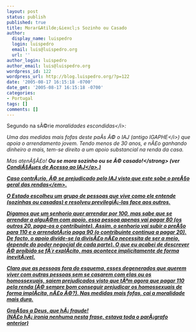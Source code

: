```yaml
---
layout: post
status: publish
published: true
title: Morar&Atilde;&iexcl;s Sozinho ou Casado
author:
  display_name: luispedro
  login: luispedro
  email: luis@luispedro.org
  url: ''
author_login: luispedro
author_email: luis@luispedro.org
wordpress_id: 122
wordpress_url: http://blog.luispedro.org/?p=122
date: '2005-08-17 16:15:18 -0700'
date_gmt: '2005-08-17 16:15:18 -0700'
categories:
- Portugal
tags: []
comments: []
---
```

<p>Segundo na s&Atilde;&copy;rie <i>moralidades escondidas<&#47;i>:</p>
<p>Uma das medidas mais fofas deste pa&Atilde;&shy;s &Atilde;&copy; o IAJ (antigo <i>IGAPHE<&#47;i>) que apoia o arrendamento jovem. Tendo menos de 30 anos, e n&Atilde;&pound;o ganhando dinheiro a mais, tem-se direito a um apoio substancial na renda da casa.</p>
<p>Mas aten&Atilde;&sect;&Atilde;&pound;o! <strong>Ou se mora sozinho ou se &Atilde;&copy; casado!<&#47;strong> (ver <a href="http:&#47;&#47;www.inh.pt&#47;WebInh&#47;menus_tpl.jsp?idmen=30&idpmen=8&idcon=30">Condi&Atilde;&sect;&Atilde;&micro;es de Acesso ao IAJ<&#47;a>.)</p>
<p>Caso contr&Atilde;&iexcl;rio, &Atilde;&copy; se prejudicado pelo IAJ visto que este <em>sobe o pre&Atilde;&sect;o geral das rendas<&#47;em>.</p>
<p>O Estado escolheu um grupo de pessoas que vive como ele entende (sozinhas ou casadas) e resolveu previlegi&Atilde;&iexcl;-las face aos outros.</p>
<p>Digamos que um senhorio quer arrendar por 100, mas sabe que se arrendar a algu&Atilde;&copy;m com apoio, essa pessoa apenas vai pagar 80 (os outros 20, paga-os o contribuinte). Assim, o senhorio vai subir o pre&Atilde;&sect;o para 110 e o arrendat&Atilde;&iexcl;rio paga 90 (o contribuinte continua a pagar 20). De facto, o apoio divide-se (a divis&Atilde;&pound;o n&Atilde;&pound;o necessita de ser a meio, depende do poder negocial de cada parte). O que eu acabei de descrever &Atilde;&copy; proibido se f&Atilde;&acute;r expl&Atilde;&shy;cito, mas acontece implicitamente de forma inevit&Atilde;&iexcl;vel.</p>
<p>Claro que as pessoas fora do esquema, esses degenerados que querem viver com outras pessoas sem se casarem com elas ou os homossexuais, saiem prejudicados visto que t&Atilde;&ordf;m agora que pagar 110 pela renda (&Atilde;&copy; sempre bom conseguir prejudicar os homossexuais de forma impl&Atilde;&shy;cita, n&Atilde;&pound;o &Atilde;&copy;?). Nas medidas mais fofas, cai a moralidade mais dura.</p>
<p>Gra&Atilde;&sect;as a Deus, que h&Atilde;&iexcl; fraude!<br />
(N&Atilde;&pound;o h&Atilde;&iexcl; ironia nenhuma nesta frase, estava toda o par&Atilde;&iexcl;grafo anterior)</p>

